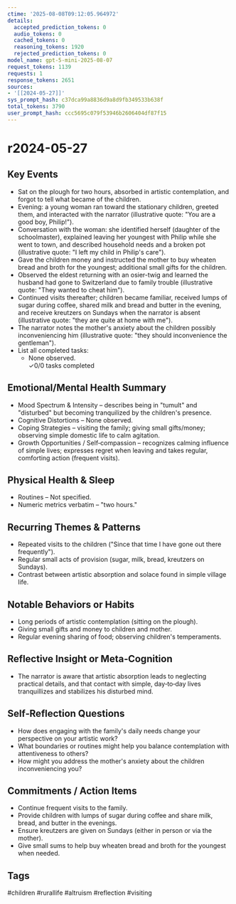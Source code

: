 ```yaml
---
ctime: '2025-08-08T09:12:05.964972'
details:
  accepted_prediction_tokens: 0
  audio_tokens: 0
  cached_tokens: 0
  reasoning_tokens: 1920
  rejected_prediction_tokens: 0
model_name: gpt-5-mini-2025-08-07
request_tokens: 1139
requests: 1
response_tokens: 2651
sources:
- '[[2024-05-27]]'
sys_prompt_hash: c37dca99a8836d9a8d9fb349533b638f
total_tokens: 3790
user_prompt_hash: ccc5695c079f53946b2606404df87f15
---
```

# r2024-05-27

## **Key Events**
- Sat on the plough for two hours, absorbed in artistic contemplation, and forgot to tell what became of the children.  
- Evening: a young woman ran toward the stationary children, greeted them, and interacted with the narrator (illustrative quote: "You are a good boy, Philip!").  
- Conversation with the woman: she identified herself (daughter of the schoolmaster), explained leaving her youngest with Philip while she went to town, and described household needs and a broken pot (illustrative quote: "I left my child in Philip's care").  
- Gave the children money and instructed the mother to buy wheaten bread and broth for the youngest; additional small gifts for the children.  
- Observed the eldest returning with an osier-twig and learned the husband had gone to Switzerland due to family trouble (illustrative quote: "They wanted to cheat him").  
- Continued visits thereafter; children became familiar, received lumps of sugar during coffee, shared milk and bread and butter in the evening, and receive kreutzers on Sundays when the narrator is absent (illustrative quote: "they are quite at home with me").  
- The narrator notes the mother's anxiety about the children possibly inconveniencing him (illustrative quote: "they should inconvenience the gentleman").  
- List all completed tasks:  
  - None observed.  
✓0/0 tasks completed

## **Emotional/Mental Health Summary**
- Mood Spectrum & Intensity – describes being in "tumult" and "disturbed" but becoming tranquilized by the children's presence.  
- Cognitive Distortions – None observed.  
- Coping Strategies – visiting the family; giving small gifts/money; observing simple domestic life to calm agitation.  
- Growth Opportunities / Self‑compassion – recognizes calming influence of simple lives; expresses regret when leaving and takes regular, comforting action (frequent visits).

## **Physical Health & Sleep**
- Routines – Not specified.  
- Numeric metrics verbatim – "two hours."

## **Recurring Themes & Patterns**
- Repeated visits to the children ("Since that time I have gone out there frequently").  
- Regular small acts of provision (sugar, milk, bread, kreutzers on Sundays).  
- Contrast between artistic absorption and solace found in simple village life.

## **Notable Behaviors or Habits**
- Long periods of artistic contemplation (sitting on the plough).  
- Giving small gifts and money to children and mother.  
- Regular evening sharing of food; observing children's temperaments.

## **Reflective Insight or Meta‑Cognition**
- The narrator is aware that artistic absorption leads to neglecting practical details, and that contact with simple, day‑to‑day lives tranquillizes and stabilizes his disturbed mind.

## **Self‑Reflection Questions**
- How does engaging with the family's daily needs change your perspective on your artistic work?  
- What boundaries or routines might help you balance contemplation with attentiveness to others?  
- How might you address the mother's anxiety about the children inconveniencing you?

## **Commitments / Action Items**
- Continue frequent visits to the family.  
- Provide children with lumps of sugar during coffee and share milk, bread, and butter in the evenings.  
- Ensure kreutzers are given on Sundays (either in person or via the mother).  
- Give small sums to help buy wheaten bread and broth for the youngest when needed.

## **Tags**
#children #rurallife #altruism #reflection #visiting